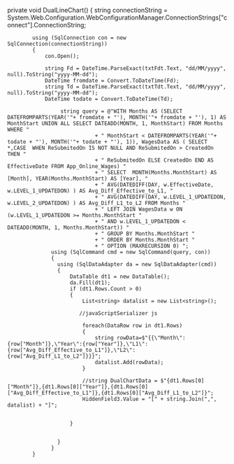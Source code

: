   private void DualLineChart()
        {
            string connectionString = System.Web.Configuration.WebConfigurationManager.ConnectionStrings["connect"].ConnectionString;

            using (SqlConnection con = new SqlConnection(connectionString))
            {
                con.Open();

                string Fd = DateTime.ParseExact(txtFdt.Text, "dd/MM/yyyy", null).ToString("yyyy-MM-dd");
                DateTime fromdate = Convert.ToDateTime(Fd);
                string Td = DateTime.ParseExact(txtTdt.Text, "dd/MM/yyyy", null).ToString("yyyy-MM-dd");
                DateTime todate = Convert.ToDateTime(Td);

                     string query = @"WITH Months AS (SELECT DATEFROMPARTS(YEAR('"+ fromdate + "'), MONTH('"+ fromdate + "'), 1) AS MonthStart UNION ALL SELECT DATEADD(MONTH, 1, MonthStart) FROM Months WHERE "
                                + " MonthStart < DATEFROMPARTS(YEAR('"+ todate + "'), MONTH('"+ todate + "'), 1)), WagesData AS ( SELECT *,CASE  WHEN ReSubmitedOn IS NOT NULL AND ReSubmitedOn > CreatedOn THEN "
                                + " ReSubmitedOn ELSE CreatedOn END AS EffectiveDate FROM App_Online_Wages) "
                                + " SELECT  MONTH(Months.MonthStart) AS [Month], YEAR(Months.MonthStart) AS [Year], "
                                + " AVG(DATEDIFF(DAY, w.EffectiveDate, w.LEVEL_1_UPDATEDON) ) AS Avg_Diff_Effective_to_L1, " 
                                + " AVG(DATEDIFF(DAY, w.LEVEL_1_UPDATEDON, w.LEVEL_2_UPDATEDON) ) AS Avg_Diff_L1_to_L2 FROM Months "
                                + " LEFT JOIN WagesData w ON (w.LEVEL_1_UPDATEDON >= Months.MonthStart "
                                + " AND w.LEVEL_1_UPDATEDON < DATEADD(MONTH, 1, Months.MonthStart)) "
                                + " GROUP BY Months.MonthStart "
                                + " ORDER BY Months.MonthStart "
                                + " OPTION (MAXRECURSION 0) ";
                  using (SqlCommand cmd = new SqlCommand(query, con))
                  {
                    using (SqlDataAdapter da = new SqlDataAdapter(cmd))
                    {
                        DataTable dt1 = new DataTable();
                        da.Fill(dt1);
                        if (dt1.Rows.Count > 0)
                        {
                            List<string> datalist = new List<string>();

                           //javaScriptSerializer js

                            foreach(DataRow row in dt1.Rows)
                            {
                                string rowData=$"{{\"Month\":{row["Month"]},\"Year\":{row["Year"]},\"L1\":{row["Avg_Diff_Effective_to_L1"]},\"L2\":{row["Avg_Diff_L1_to_L2"]}}}";
                                datalist.Add(rowData);
                            }

                            //string DualChartData = $"{dt1.Rows[0]["Month"]},{dt1.Rows[0]["Year"]},{dt1.Rows[0]["Avg_Diff_Effective_to_L1"]},{dt1.Rows[0]["Avg_Diff_L1_to_L2"]}";
                            HiddenField3.Value = "[" + string.Join(",", datalist) + "]";


                        }


                    }
                  }
            }
